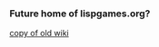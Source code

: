 ---
---
### Future home of lispgames.org?

[copy of old wiki](https://github.com/lispgames.github.io/wiki)
